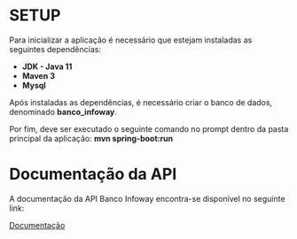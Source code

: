 <h1>SETUP</h1>

<p>Para inicializar a aplicação é necessário que estejam instaladas as seguintes dependências:</p>

<ul>
	<li><b>JDK - Java 11</b></li>
	<li><b>Maven 3</b></li>
	<li><b>Mysql</b></li>
</ul>

<p>Após instaladas as dependências, é necessário criar o banco de dados, denominado <b>banco_infoway</b>.</p>

<p>Por fim, deve ser executado o seguinte comando no prompt dentro da pasta principal da aplicação: <b>mvn spring-boot:run</b></p>

<h1>Documentação da API</h1>

<p>A documentação da API Banco Infoway encontra-se disponível no seguinte link:</p>
<a href="https://web.postman.co/collections/4242158-8d6de52d-0de3-4836-a818-bd3bbd02e7b1?workspace=6552f997-d448-44cf-8bc8-265df44df2cc">Documentação</a>